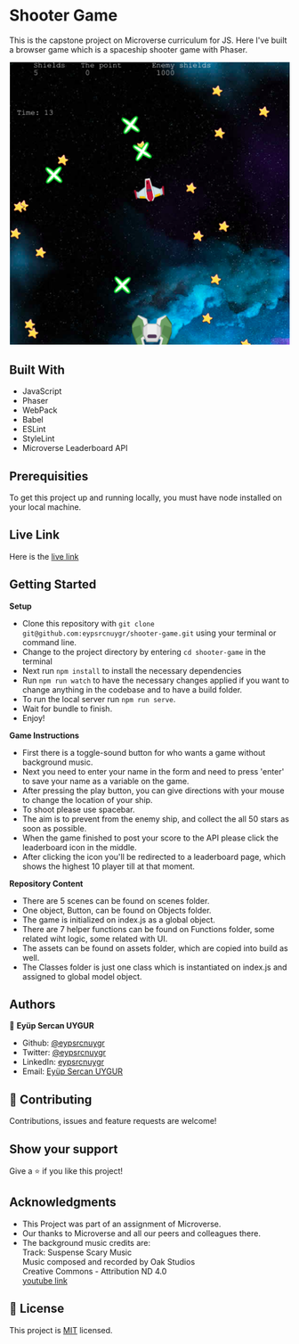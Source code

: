 # Shooter Game

This is the capstone project on Microverse curriculum for JS. Here I've built a browser game which is a spaceship shooter game with Phaser. 

![screenshot](./assets/Screenshot1.png)<br>

## Built With

- JavaScript
- Phaser
- WebPack
- Babel
- ESLint
- StyleLint
- Microverse Leaderboard API

## Prerequisities

To get this project up and running locally, you must have node installed on your local machine.

## Live Link

Here is the [live link](https://sharp-lamport-8a5538.netlify.app/)

## Getting Started

**Setup**

- Clone this repository with ```git clone git@github.com:eypsrcnuygr/shooter-game.git``` using your terminal or command line.<br>
- Change to the project directory by entering ```cd shooter-game``` in the terminal<br>
- Next run ```npm install``` to install the necessary dependencies<br>
- Run ```npm run watch``` to have the necessary changes applied if you want to change anything in the codebase and to have a build folder.<br>
- To run the local server run ```npm run serve```.<br>
- Wait for bundle to finish.<br>
- Enjoy!<br>

**Game Instructions**

- First there is a toggle-sound button for who wants a game without background music.<br>
- Next you need to enter your name in the form and need to press 'enter' to save your name as a variable on the game.<br>
- After pressing the play button, you can give directions with your mouse to change the location of your ship.<br>
- To shoot please use spacebar.<br>
- The aim is to prevent from the enemy ship, and collect the all 50 stars as soon as possible.<br>
- When the game finished to post your score to the API please click the leaderboard icon in the middle.<br>
- After clicking the icon you'll be redirected to a leaderboard page, which shows the highest 10 player till at that moment.<br>

**Repository Content**

- There are 5 scenes can be found on scenes folder.
- One object, Button, can be found on Objects folder.
- The game is initialized on index.js as a global object.
- There are 7 helper functions can be found on Functions folder, some related wiht logic, some related with UI.
- The assets can be found on assets folder, which are copied into build as well.
- The Classes folder is just one class which is instantiated on index.js and assigned to global model object.

## Authors

👤 **Eyüp Sercan UYGUR**

-   Github: [@eypsrcnuygr](https://github.com/eypsrcnuygr)
-   Twitter: [@eypsrcnuygr](https://twitter.com/eypsrcnuygr)
-   LinkedIn: [eypsrcnuygr](https://www.linkedin.com/in/eypsrcnuygr/)
-   Email: [Eyüp Sercan UYGUR](sercanuygur@gmail.com)


## 🤝 Contributing

Contributions, issues and feature requests are welcome!

## Show your support

Give a ⭐️ if you like this project!

## Acknowledgments

-   This Project was part of an assignment of Microverse.
-   Our thanks to Microverse and all our peers and colleagues there.
-   The background music credits are:<br> 
Track: Suspense Scary Music<br>
Music composed and recorded by Oak Studios<br>
Creative Commons - Attribution ND 4.0<br>
[youtube link](https://youtu.be/tJkQs5xEhPU)<br>

## 📝 License

This project is [MIT](https://github.com/git/git-scm.com/blob/master/MIT-LICENSE.txt) licensed.
